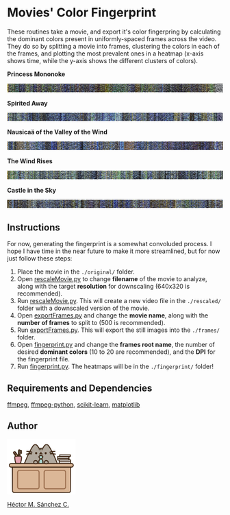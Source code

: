 #   Movies' Color Fingerprint

These routines take a movie, and export it's color fingerpring by calculating the dominant colors present in uniformly-spaced frames across the video. They do so by splitting a movie into frames, clustering the colors in each of the frames, and plotting the most prevalent ones in a heatmap (x-axis shows time, while the y-axis shows the different clusters of colors).


**Princess Mononoke**

<img src="./media/PrincessMononoke.jpg">

**Spirited Away**

<img src="./media/SpiritedAway.jpg">

**Nausicaä of the Valley of the Wind**

<img src="./media/Nausicaa.jpg">

**The Wind Rises**

<img src="./media/TheWindRises.jpg">

**Castle in the Sky**

<img src="./media/CastleInTheSky.jpg">

##  Instructions

For now, generating the fingerprint is a somewhat convoluded process. I hope I have time in the near future to make it more streamlined, but for now just follow these steps:

1. Place the movie in the `./original/` folder.
2. Open [rescaleMovie.py](rescaleMovie.py) to change **filename** of the movie to analyze, along with the target **resolution** for downscaling (640x320 is recommended).
3. Run [rescaleMovie.py](rescaleMovie.py). This will create a new video file in the `./rescaled/` folder with a downscaled version of the movie.
4. Open [exportFrames.py](exportFrames.py) and change the **movie name**, along with the **number of frames** to split to (500 is recommended).
5. Run [exportFrames.py](exportFrames.py). This will export the still images into the  `./frames/` folder.
6. Open [fingerprint.py](fingerprint.py) and change the **frames root name**, the number of desired **dominant colors** (10 to 20 are recommended), and the **DPI** for the fingerprint file.
7. Run [fingerprint.py](fingerprint.py). The heatmaps will be in the `./fingerprint/` folder!


##  Requirements and Dependencies

[ffmpeg](https://ffmpeg.org/), [ffmpeg-python](https://pypi.org/project/ffmpeg-python/), [scikit-learn](https://scikit-learn.org/), [matplotlib](https://matplotlib.org/)


## Author

<img src="./media/pusheen.jpg" height="130px" align="middle"><br>

[Héctor M. Sánchez C.](https://chipdelmal.github.io/)

